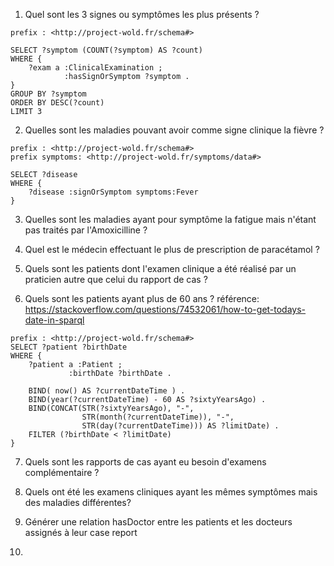 1. Quel sont les 3 signes ou symptômes les plus présents ?
```sparql
prefix : <http://project-wold.fr/schema#>

SELECT ?symptom (COUNT(?symptom) AS ?count)
WHERE {
    ?exam a :ClinicalExamination ;
            :hasSignOrSymptom ?symptom .
}
GROUP BY ?symptom
ORDER BY DESC(?count)
LIMIT 3
```

2. Quelles sont les maladies pouvant avoir comme signe clinique la fièvre ?
```sparql
prefix : <http://project-wold.fr/schema#>
prefix symptoms: <http://project-wold.fr/symptoms/data#>

SELECT ?disease
WHERE {
    ?disease :signOrSymptom symptoms:Fever
}
```

3. Quelles sont les maladies ayant pour symptôme la fatigue mais n'étant pas traités par l'Amoxicilline ?

4. Quel est le médecin effectuant le plus de prescription de paracétamol ?

5. Quels sont les patients dont l'examen clinique a été réalisé par un praticien autre que celui du rapport de cas ?

6. Quels sont les patients ayant plus de 60 ans ?
référence: https://stackoverflow.com/questions/74532061/how-to-get-todays-date-in-sparql
```sparql
prefix : <http://project-wold.fr/schema#>
SELECT ?patient ?birthDate
WHERE {
    ?patient a :Patient ;
             :birthDate ?birthDate .

    BIND( now() AS ?currentDateTime ) .
    BIND(year(?currentDateTime) - 60 AS ?sixtyYearsAgo) .
    BIND(CONCAT(STR(?sixtyYearsAgo), "-",
                STR(month(?currentDateTime)), "-",
                STR(day(?currentDateTime))) AS ?limitDate) .
    FILTER (?birthDate < ?limitDate)
}
```

7. Quels sont les rapports de cas ayant eu besoin d'examens complémentaire ?

8. Quels ont été les examens cliniques ayant les mêmes symptômes mais des maladies différentes?

9. Générer une relation hasDoctor entre les patients et les docteurs assignés à leur case report

10. 
